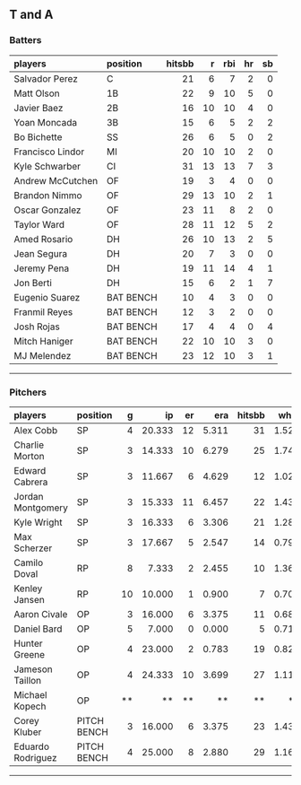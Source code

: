 ## T and A

### Batters

 
|players          |position  | hitsbb|  r| rbi| hr| sb| 
|:----------------|:---------|------:|--:|---:|--:|--:| 
|Salvador Perez   |C         |     21|  6|   7|  2|  0| 
|Matt Olson       |1B        |     22|  9|  10|  5|  0| 
|Javier Baez      |2B        |     16| 10|  10|  4|  0| 
|Yoan Moncada     |3B        |     15|  6|   5|  2|  2| 
|Bo Bichette      |SS        |     26|  6|   5|  0|  2| 
|Francisco Lindor |MI        |     20| 10|  10|  2|  0| 
|Kyle Schwarber   |CI        |     31| 13|  13|  7|  3| 
|Andrew McCutchen |OF        |     19|  3|   4|  0|  0| 
|Brandon Nimmo    |OF        |     29| 13|  10|  2|  1| 
|Oscar Gonzalez   |OF        |     23| 11|   8|  2|  0| 
|Taylor Ward      |OF        |     28| 11|  12|  5|  2| 
|Amed Rosario     |DH        |     26| 10|  13|  2|  5| 
|Jean Segura      |DH        |     20|  7|   3|  0|  0| 
|Jeremy Pena      |DH        |     19| 11|  14|  4|  1| 
|Jon Berti        |DH        |     15|  6|   2|  1|  7| 
|Eugenio Suarez   |BAT BENCH |     10|  4|   3|  0|  0| 
|Franmil Reyes    |BAT BENCH |     12|  3|   2|  0|  0| 
|Josh Rojas       |BAT BENCH |     17|  4|   4|  0|  4| 
|Mitch Haniger    |BAT BENCH |     22| 10|  10|  3|  0| 
|MJ Melendez      |BAT BENCH |     23| 12|  10|  3|  1| 

* * *

### Pitchers

 
|players           |position    |  g|     ip| er|   era| hitsbb|  whip| so|  w| sv| 
|:-----------------|:-----------|--:|------:|--:|-----:|------:|-----:|--:|--:|--:| 
|Alex Cobb         |SP          |  4| 20.333| 12| 5.311|     31| 1.525| 18|  1|  0| 
|Charlie Morton    |SP          |  3| 14.333| 10| 6.279|     25| 1.744| 18|  1|  0| 
|Edward Cabrera    |SP          |  3| 11.667|  6| 4.629|     12| 1.029| 12|  1|  0| 
|Jordan Montgomery |SP          |  3| 15.333| 11| 6.457|     22| 1.435| 17|  1|  0| 
|Kyle Wright       |SP          |  3| 16.333|  6| 3.306|     21| 1.286| 16|  3|  0| 
|Max Scherzer      |SP          |  3| 17.667|  5| 2.547|     14| 0.792| 20|  2|  0| 
|Camilo Doval      |RP          |  8|  7.333|  2| 2.455|     10| 1.364|  8|  1|  4| 
|Kenley Jansen     |RP          | 10| 10.000|  1| 0.900|      7| 0.700| 14|  0|  8| 
|Aaron Civale      |OP          |  3| 16.000|  6| 3.375|     11| 0.688| 14|  2|  0| 
|Daniel Bard       |OP          |  5|  7.000|  0| 0.000|      5| 0.714| 11|  1|  4| 
|Hunter Greene     |OP          |  4| 23.000|  2| 0.783|     19| 0.826| 37|  1|  0| 
|Jameson Taillon   |OP          |  4| 24.333| 10| 3.699|     27| 1.110| 23|  1|  0| 
|Michael Kopech    |OP          | **|     **| **|    **|     **|    **| **| **| **| 
|Corey Kluber      |PITCH BENCH |  3| 16.000|  6| 3.375|     23| 1.438| 11|  0|  0| 
|Eduardo Rodriguez |PITCH BENCH |  4| 25.000|  8| 2.880|     29| 1.160| 20|  2|  0| 


* * *


